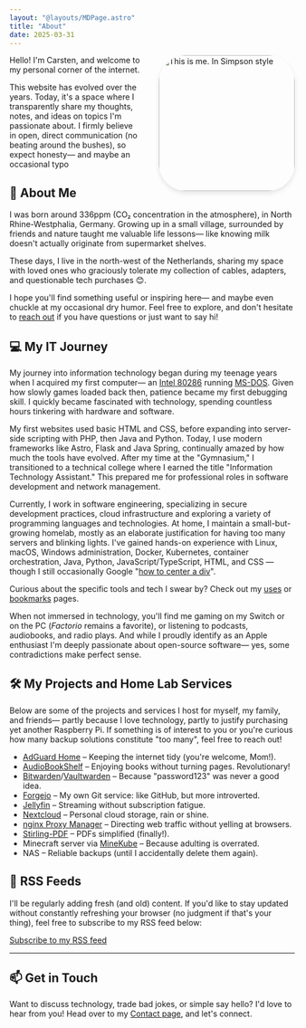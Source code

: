 ```yaml
---
layout: "@layouts/MDPage.astro"
title: "About"
date: 2025-03-31
---
```


<div class="profile-section">
  <div class="profile-content">
  <img src="/images/about-me.jpg" alt="This is me. In Simpson style" class="rounded-image">
</div>

<style>
.profile-section {
  position: relative;

}

.profile-content {
  float: right;
  margin: 0 0 0 2rem;
}

.rounded-image {
  border-radius: 20%;
  border: 1px solid var(--color-zinc-200);
  box-shadow: 0 4px 8px rgba(0, 0, 0, 0.1);
  width: 240px;
  height: auto;
  transition: transform 0.3s ease, box-shadow 0.3s ease;
}

.rounded-image:hover {
  transform: scale(1.05);
  box-shadow: 0 6px 12px rgba(0, 0, 0, 0.15);
  border-color: #8a8a8a;
}
</style>

Hello! I'm Carsten, and welcome to my personal corner of the internet.

This website has evolved over the years.
Today, it's a space where I transparently share my thoughts, notes, and ideas on topics I'm passionate about.
I firmly believe in open, direct communication
(no beating around the bushes),
so expect honesty—
and maybe an occasional typo

## 👋 About Me

I was born around 336ppm (CO₂ concentration in the atmosphere),
in North Rhine-Westphalia, Germany.
Growing up in a small village,
surrounded by friends and nature taught me valuable life lessons—
like knowing milk doesn't actually originate from supermarket shelves.

These days,
I live in the north-west of the Netherlands,
sharing my space with loved ones
who graciously tolerate my collection of cables,
adapters, and questionable tech purchases 😊.

I hope you'll find something useful or inspiring here—
and maybe even chuckle at my occasional dry humor.
Feel free to explore,
and don't hesitate to [reach out](/contact) if you have questions
or just want to say hi!

## 💻 My IT Journey

My journey into information technology began during my teenage years
when I acquired my first computer—
an [Intel 80286](https://en.wikipedia.org/wiki/Intel_80286)
running [MS-DOS](https://en.wikipedia.org/wiki/MS-DOS).
Given how slowly games loaded back then,
patience became my first debugging skill.
I quickly became fascinated with technology,
spending countless hours tinkering with hardware and software.

My first websites used basic HTML and CSS,
before expanding into server-side scripting with PHP,
then Java and Python.
Today, I use modern frameworks like Astro, Flask and Java Spring,
continually amazed by how much the tools have evolved.
After my time at the "Gymnasium,"
I transitioned to a technical college
where I earned the title "Information Technology Assistant."
This prepared me for professional roles
in software development and network management.

Currently,
I work in software engineering,
specializing in secure development practices,
cloud infrastructure
and exploring a variety of programming languages and technologies.
At home, I maintain a small-but-growing homelab,
mostly as an elaborate justification for having too many servers and blinking lights.
I've gained hands-on experience with
Linux, macOS, Windows administration,
Docker, Kubernetes, container orchestration,
Java, Python, JavaScript/TypeScript, HTML, and CSS
—though I still occasionally Google "[how to center a div](https://www.yout-ube.com/watch?v=kphds-1V9o8)".

Curious about the specific tools and tech I swear by?
Check out my [uses](/uses) or [bookmarks](/bookmarks) pages.

When not immersed in technology,
you'll find me gaming on my Switch
or on the PC (_Factorio_ remains a favorite),
or listening to podcasts, audiobooks, and radio plays.
And while I proudly identify as an Apple enthusiast
I'm deeply passionate about open-source software—
yes, some contradictions make perfect sense.

## 🛠️ My Projects and Home Lab Services

Below are some of the projects and services
I host for myself, my family, and friends—
partly because I love technology,
partly to justify purchasing yet another Raspberry Pi.
If something is of interest to you
or you're curious how many backup solutions constitute "too many",
feel free to reach out!

- [AdGuard Home](https://adguard.com/en/adguard-home/overview.html) – Keeping the internet tidy (you're welcome, Mom!).
- [AudioBookShelf](https://www.audiobookshelf.org/) – Enjoying books without turning pages. Revolutionary!
- [Bitwarden](https://bitwarden.com/)/[Vaultwarden](https://github.com/dani-garcia/vaultwarden) – Because "password123" was never a good idea.
- [Forgejo](https://forgejo.org/) – My own Git service: like GitHub, but more introverted.
- [Jellyfin](https://jellyfin.org/) – Streaming without subscription fatigue.
- [Nextcloud](https://nextcloud.com/) – Personal cloud storage, rain or shine.
- [nginx Proxy Manager](https://nginxproxymanager.com/) – Directing web traffic without yelling at browsers.
- [Stirling-PDF](https://github.com/Stirling-Tools/Stirling-PDF) – PDFs simplified (finally!).
- Minecraft server via [MineKube](https://connect.minekube.com/) – Because adulting is overrated.
- NAS – Reliable backups (until I accidentally delete them again).

## 📰 RSS Feeds

I'll be regularly adding fresh (and old) content.
If you'd like to stay updated
without constantly refreshing your browser
(no judgment if that's your thing),
feel free to subscribe to my RSS feed below:

[Subscribe to my RSS feed](/rss.xml)

---

## 📫 Get in Touch

Want to discuss technology,
trade bad jokes,
or simple say hello?
I'd love to hear from you!
Head over to my [Contact page](/contact),
and let's connect.
